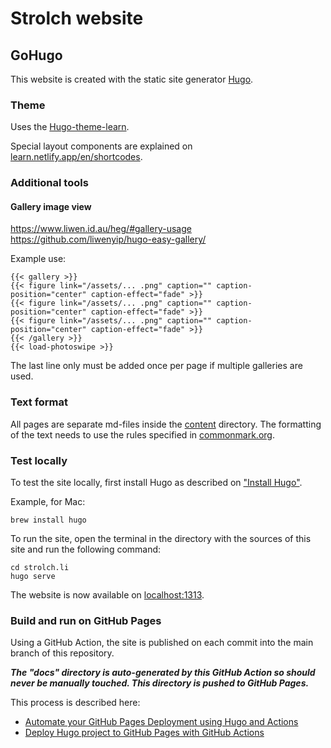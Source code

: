# Strolch website

## GoHugo

This website is created with the static site generator [Hugo](https://gohugo.io/).

### Theme

Uses the [Hugo-theme-learn](https://learn.netlify.app/en/).

Special layout components are explained on [learn.netlify.app/en/shortcodes](https://learn.netlify.app/en/shortcodes/notice/).

### Additional tools 

#### Gallery image view

https://www.liwen.id.au/heg/#gallery-usage
https://github.com/liwenyip/hugo-easy-gallery/

Example use:

```
{{< gallery >}}
{{< figure link="/assets/... .png" caption="" caption-position="center" caption-effect="fade" >}}
{{< figure link="/assets/... .png" caption="" caption-position="center" caption-effect="fade" >}}
{{< figure link="/assets/... .png" caption="" caption-position="center" caption-effect="fade" >}}
{{< /gallery >}}
{{< load-photoswipe >}}
```

The last line only must be added once per page if multiple galleries are used.

### Text format

All pages are separate md-files inside the [content](content/) directory. The formatting
of the text needs to use the rules specified in [commonmark.org](https://spec.commonmark.org/0.29/).

### Test locally

To test the site locally, first install Hugo as described on ["Install Hugo"](https://gohugo.io/getting-started/installing/).

Example, for Mac:

```
brew install hugo
```

To run the site, open the terminal in the directory with the sources of this site and run the following command:

```
cd strolch.li
hugo serve
```

The website is now available on [localhost:1313](http://localhost:1313/).

### Build and run on GitHub Pages

Using a GitHub Action, the site is published on each commit into the main branch of this repository.

***The "docs" directory is auto-generated by this GitHub Action so should never be manually touched. This directory is pushed to GitHub Pages.***

This process is described here:

* [Automate your GitHub Pages Deployment using Hugo and Actions](https://medium.com/@asishrs/automate-your-github-pages-deployment-using-hugo-and-actions-518b959a51f9)
* [Deploy Hugo project to GitHub Pages with GitHub Actions](https://discourse.gohugo.io/t/deploy-hugo-project-to-github-pages-with-github-actions/20725)
